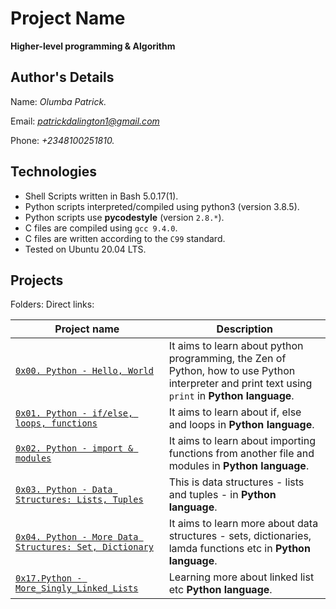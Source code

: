 # Project Name
**Higher-level programming & Algorithm**

## Author's Details
Name: *Olumba Patrick.*

Email: *patrickdalington1@gmail.com*

Phone: *+2348100251810.*

## Technologies
* Shell Scripts written in Bash 5.0.17(1).
* Python scripts interpreted/compiled using python3 (version 3.8.5).
* Python scripts use **pycodestyle** (version `2.8.*`).
* C files are compiled using `gcc 9.4.0`.
* C files are written according to the `C99` standard.
* Tested on Ubuntu 20.04 LTS.

## Projects
Folders:
Direct links:

| Project name | Description |
| ------------ | ----------- |
| [`0x00. Python - Hello, World`](https://github.com/patrickolumba/alx-higher_level_programming/tree/master/0x00-python-hello_world) | It aims to learn about python programming, the Zen of Python, how to use Python interpreter and print text using `print` in **Python language**.|
| [`0x01. Python - if/else, loops, functions`](https://github.com/patrickolumba/alx-higher_level_programming/tree/master/0x01-python-if_else_loops_functions) | It aims to learn about if, else and loops in **Python language**.|
| [`0x02. Python - import & modules`](https://github.com/patrickolumba/alx-higher_level_programming/tree/master/0x02-python-import_modules) | It aims to learn about importing functions from another file and modules in **Python language**.|
| [`0x03. Python - Data Structures: Lists, Tuples`](https://github.com/patrickolumba/alx-higher_level_programming/tree/master/0x03-python-data_structures) | This is data structures - lists and tuples - in **Python language**.|
| [`0x04. Python - More Data Structures: Set, Dictionary`](https://github.com/patrickolumba/alx-higher_level_programming/tree/master/0x04-python-more_data_structures) | It aims to learn more about data structures - sets, dictionaries, lamda functions etc in **Python language**.|
| [ `0x17.Python - More_Singly_Linked_Lists`](https://github.com/patrickolumba/alx-higher_level_programming/tree/master/0x17-more_singly_linked_lists) | Learning more about linked list etc **Python language**.|
